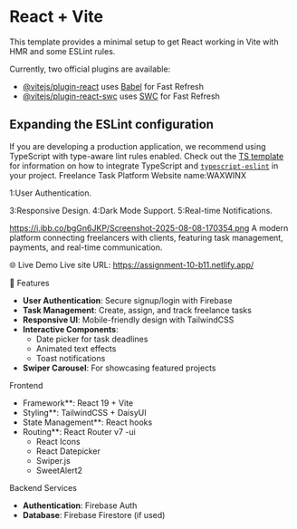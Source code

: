 # React + Vite

This template provides a minimal setup to get React working in Vite with HMR and some ESLint rules.

Currently, two official plugins are available:

- [@vitejs/plugin-react](https://github.com/vitejs/vite-plugin-react/blob/main/packages/plugin-react) uses [Babel](https://babeljs.io/) for Fast Refresh
- [@vitejs/plugin-react-swc](https://github.com/vitejs/vite-plugin-react/blob/main/packages/plugin-react-swc) uses [SWC](https://swc.rs/) for Fast Refresh

## Expanding the ESLint configuration

If you are developing a production application, we recommend using TypeScript with type-aware lint rules enabled. Check out the [TS template](https://github.com/vitejs/vite/tree/main/packages/create-vite/template-react-ts) for information on how to integrate TypeScript and [`typescript-eslint`](https://typescript-eslint.io) in your project.
Freelance Task Platform
Website name:WAXWINX

 1:User Authentication.

 3:Responsive Design.
 4:Dark Mode Support.
5:Real-time Notifications.


https://i.ibb.co/bgGn6JKP/Screenshot-2025-08-08-170354.png
A modern platform connecting freelancers with clients, featuring task management, payments, and real-time communication.

🌐 Live Demo
Live site URL: https://assignment-10-b11.netlify.app/

 🌟 Features

- **User Authentication**: Secure signup/login with Firebase
- **Task Management**: Create, assign, and track freelance tasks
- **Responsive UI**: Mobile-friendly design with TailwindCSS
- **Interactive Components**: 
  - Date picker for task deadlines
  - Animated text effects
  - Toast notifications
- **Swiper Carousel**: For showcasing featured projects

 Frontend
- Framework**: React 19 + Vite
- Styling**: TailwindCSS + DaisyUI
- State Management**: React hooks
- Routing**: React Router v7
-ui
  - React Icons
  - React Datepicker
  - Swiper.js
  - SweetAlert2

 Backend Services
- **Authentication**: Firebase Auth
- **Database**: Firebase Firestore (if used)

 
